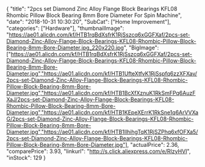 {
	"title": "2pcs set Diamond Zinc Alloy Flange Block Bearings KFL08 Rhombic Pillow Block Bearing 8mm Bore Diameter For Spin Machine",
	"date": "2018-10-31 10:30:20",
	"SubCat": ["Home Improvement"],
	"categories": ["Hardware"],
	"thumbnailImage": "https://ae01.alicdn.com/kf/HTB1rqBdXsfrK1RjSszcq6xGGFXaf/2pcs-set-Diamond-Zinc-Alloy-Flange-Block-Bearings-KFL08-Rhombic-Pillow-Block-Bearing-8mm-Bore-Diameter.jpg_220x220.jpg",
	"BigImage": ["https://ae01.alicdn.com/kf/HTB1rqBdXsfrK1RjSszcq6xGGFXaf/2pcs-set-Diamond-Zinc-Alloy-Flange-Block-Bearings-KFL08-Rhombic-Pillow-Block-Bearing-8mm-Bore-Diameter.jpg","https://ae01.alicdn.com/kf/HTB1UfteXtfvK1RjSspfq6zzXFXav/2pcs-set-Diamond-Zinc-Alloy-Flange-Block-Bearings-KFL08-Rhombic-Pillow-Block-Bearing-8mm-Bore-Diameter.jpg","https://ae01.alicdn.com/kf/HTB1BcXfXznuK1RkSmFPq6AuzFXaJ/2pcs-set-Diamond-Zinc-Alloy-Flange-Block-Bearings-KFL08-Rhombic-Pillow-Block-Bearing-8mm-Bore-Diameter.jpg","https://ae01.alicdn.com/kf/HTB1KEpeXErrK1RkSne1q6ArVVXaG/2pcs-set-Diamond-Zinc-Alloy-Flange-Block-Bearings-KFL08-Rhombic-Pillow-Block-Bearing-8mm-Bore-Diameter.jpg","https://ae01.alicdn.com/kf/HTB1llhihgTqK1RjSZPhq6xfOFXa5/2pcs-set-Diamond-Zinc-Alloy-Flange-Block-Bearings-KFL08-Rhombic-Pillow-Block-Bearing-8mm-Bore-Diameter.jpg"],
	"actualPrice": 2.36,
	"comparePrice": 3.93,
	"linkurl": "http://s.click.aliexpress.com/e/RIzyHVI",
	"inStock": 129
}
